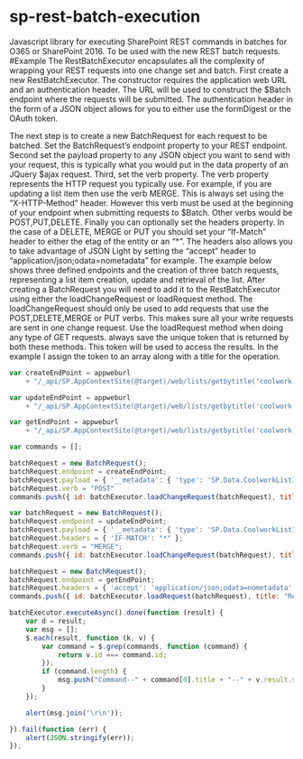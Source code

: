 # sp-rest-batch-execution
Javascript library for executing SharePoint REST commands in batches for O365 or SharePoint 2016. To be used with the new REST batch requests.
#Example
The RestBatchExecutor encapsulates all the complexity of wrapping your REST requests into one change set and batch. First create a new RestBatchExecutor. The constructor requires the application web URL and an authentication header. The URL will be used to construct the $Batch endpoint where the requests will be submitted. The authentication header in the form of a JSON object allows for you to either use the formDigest or the OAuth token. 

The next step is to create a new BatchRequest for each request to be batched. Set the BatchRequest’s endpoint property to your REST endpoint. Second set the payload property to any JSON object you want to send with your request, this is typically what you would put in the data property of an JQuery $ajax request.  Third, set the verb property. The verb property represents the HTTP request you typically use. For example, if you are updating a list item then use the verb MERGE. This is always set using the “X-HTTP-Method” header. However this verb must be used at the beginning of your endpoint when submitting requests to $Batch. Other verbs would be POST,PUT,DELETE. Finally you can optionally set the headers property. In the case of a DELETE, MERGE or PUT you should set your “If-Match” header to either the etag of the entity or an “*”.  The headers also allows you to take advantage of JSON Light by setting the “accept” header to “application/json;odata=nometadata” for example. 
The example below shows three defined endpoints and the creation of three batch requests, representing a list item creation, update and retrieval of the list. After creating a BatchRequest you will need to add it to the RestBatchExecutor using either the loadChangeRequest or loadRequest method. The loadChangeRequest should only be used to add requests that use the POST,DELETE,MERGE or PUT verbs. This makes sure all your write requests are sent in one change request. Use the loadRequest method when doing any type of GET requests. always save the unique token that is returned by both these methods. This token will be used to access the results. In the example I assign the token to an array along with a title for the operation. 

```JavaScript
var createEndPoint = appweburl
    + "/_api/SP.AppContextSite(@target)/web/lists/getbytitle('coolwork')/items?@target='" + hostweburl + "'";

var updateEndPoint = appweburl
    + "/_api/SP.AppContextSite(@target)/web/lists/getbytitle('coolwork')/items(134)?@target='" + hostweburl + "'";

var getEndPoint = appweburl
    + "/_api/SP.AppContextSite(@target)/web/lists/getbytitle('coolwork')/items?@target='" + hostweburl + "'&$orderby=Title";

var commands = [];

batchRequest = new BatchRequest();
batchRequest.endpoint = createEndPoint;
batchRequest.payload = { '__metadata': { 'type': 'SP.Data.CoolworkListItem' }, 'Title': 'SharePoint REST' };
batchRequest.verb = "POST"
commands.push({ id: batchExecutor.loadChangeRequest(batchRequest), title: 'Rest Batch Create' });

var batchRequest = new BatchRequest();
batchRequest.endpoint = updateEndPoint;
batchRequest.payload = { '__metadata': { 'type': 'SP.Data.CoolworkListItem' }, 'Title': 'O365 REST' };
batchRequest.headers = { 'IF-MATCH': "*" };
batchRequest.verb = "MERGE";
commands.push({ id: batchExecutor.loadChangeRequest(batchRequest), title: 'Rest Batch Update' });

batchRequest = new BatchRequest();
batchRequest.endpoint = getEndPoint;
batchRequest.headers = { 'accept': 'application/json;odata=nometadata' }
commands.push({ id: batchExecutor.loadRequest(batchRequest), title: "Rest Batch Get Items" });

batchExecutor.executeAsync().done(function (result) {
    var d = result;
    var msg = [];
    $.each(result, function (k, v) {
        var command = $.grep(commands, function (command) {
            return v.id === command.id;
        });
        if (command.length) {
            msg.push("Command--" + command[0].title + "--" + v.result.status);
        }
    });

    alert(msg.join('\r\n'));

}).fail(function (err) {
    alert(JSON.stringify(err));
});
```
